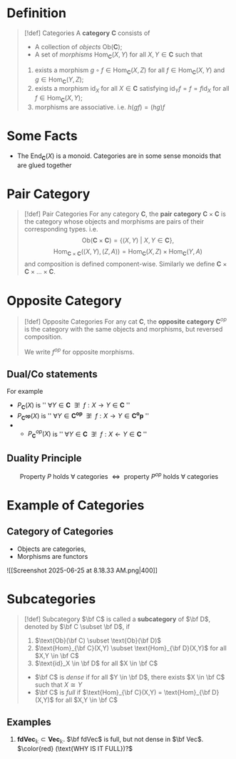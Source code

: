 # Definition

> [!def] Categories
> A **category** $\mathbf{C}$ consists of 
> - A collection of *objects* $\text{Ob}(\mathbf{C})$;
> - A set of *morphisms* $\text{Hom}_{\mathbf{C}}(X,Y)$ for all $X,Y \in \mathbf{C}$
> such that
> 1. exists a morphism $g\circ f \in \text{Hom}_\mathbf{C}(X,Z)$ for all $f \in \text{Hom}_\mathbf{C}(X,Y)$ and $g \in \text{Hom}_\mathbf{C}(Y,Z)$;
> 2. exists a morphism $\text{id}_X$ for all $X \in \mathbf{C}$ satisfying $\text{id}_Y f = f = f\text{id}_X$ for all $f \in \text{Hom}_\mathbf{C}(X,Y);$
> 3. morphisms are associative. i.e. $h(gf) = (hg)f$ 

# Some Facts

- The $\text{End}_\mathbf{C}(X)$ is a monoid. Categories are in some sense monoids that are glued together

# Pair Category

>[!def] Pair Categories
>For any category $\mathbf{C}$, the **pair category** $\mathbf{C} \times \mathbf{C}$ is the category whose objects and morphisms are pairs of their corresponding types. i.e.
>$$\text{Ob}(\mathbf{C} \times \mathbf{C}) = \{(X,Y) \:|\: X,Y \in \mathbf{C}\},$$$$\text{Hom}_{\mathbf{C} \times \mathbf{C}}((X,Y), (Z,A)) = \text{Hom}_{\mathbf{C}}(X,Z) \times \text{Hom}_{\mathbf{C}}(Y,A)$$
>and composition is defined component-wise. Similarly we define $\mathbf{C} \times \mathbf{C} \times ... \times \mathbf{C}$.

# Opposite Category

>[!def] Opposite Categories
>For any cat $\mathbf{C}$, the **opposite category** $\mathbf{C}^{op}$ is the category with the same objects and morphisms, but reversed composition.
>
>We write $f^{op}$ for opposite morphisms.

## Dual/Co statements

For example
- $P_\mathbf{C}(X)$ is '' $\forall Y \in \mathbf{C} \:\:\exists! \:\:f:X \to Y \in \mathbf{C}$ ''
- $P_\mathbf{C^{op}}(X)$ is '' $\forall Y \in \mathbf{C^{op}} \:\:\exists! \:\:f:X \to Y \in \mathbf{C^op}$ ''
- - $P^{op}_\mathbf{C}(X)$ is '' $\forall Y \in \mathbf{C} \:\:\exists! \:\:f:X \gets Y \in \mathbf{C}$ ''

## Duality Principle
$$\text{Property $P$ holds $\forall$ categories $\iff$ property $P^{op}$ holds $\forall$ categories}$$


# Example of Categories

## Category of Categories

- Objects are categories,
- Morphisms are functors

![[Screenshot 2025-06-25 at 8.18.33 AM.png|400]]


# Subcategories

>[!def] Subcategory
>$\bf C$ is called a **subcategory**  of $\bf D$, denoted by $\bf C \subset \bf D$,  if 
>1. $\text{Ob}(\bf C) \subset \text{Ob}(\bf D)$
>2. $\text{Hom}_{\bf C}(X,Y) \subset \text{Hom}_{\bf D}(X,Y)$ for all $X,Y \in \bf C$
>3. $\text{id}_X \in \bf D$ for all $X \in \bf C$
>  
>  
>  - $\bf C$ is *dense* if for all $Y \in \bf D$, there exists $X \in \bf C$ such  that $X \cong Y$
>  - $\bf C$ is *full* if $\text{Hom}_{\bf C}(X,Y) = \text{Hom}_{\bf D}(X,Y)$ for all $X,Y \in \bf C$ 


## Examples

1. $\textbf{fdVec}_\mathbb{k} \subset \textbf{Vec}_\mathbb{k}$.  $\bf fdVec$ is full, but not dense in $\bf Vec$. $\color{red} (\text{WHY IS IT FULL})?$
 

















